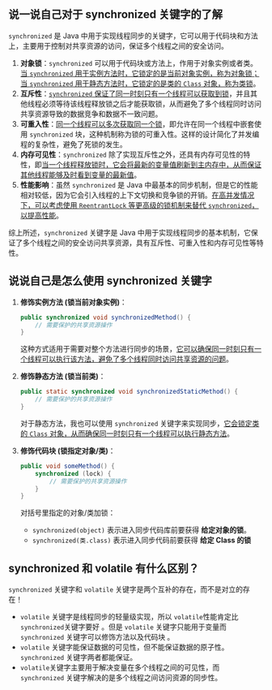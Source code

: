 ## 说一说自己对于 synchronized 关键字的了解

`synchronized` 是 Java 中用于实现线程同步的关键字，它可以用于代码块和方法上，主要用于控制对共享资源的访问，保证多个线程之间的安全访问。

1.  **对象锁**：`synchronized` 可以用于代码块或方法上，作用于对象实例或者类。<u>当 `synchronized` 用于实例方法时，它锁定的是当前对象实例，称为对象锁；当 `synchronized` 用于静态方法时，它锁定的是类的 `Class` 对象，称为类锁</u>。
2.  **互斥性**：<u>`synchronized` 保证了同一时刻只有一个线程可以获取到锁</u>，并且其他线程必须等待该线程释放锁之后才能获取锁，从而避免了多个线程同时访问共享资源导致的数据竞争和数据不一致问题。
3.  **可重入性**：<u>同一个线程可以多次获取同一个锁</u>，即允许在同一个线程中嵌套使用 `synchronized` 块，这种机制称为锁的可重入性。这样的设计简化了并发编程的复杂性，避免了死锁的发生。
4.  **内存可见性**：`synchronized` 除了实现互斥性之外，还具有内存可见性的特性，即<u>当一个线程释放锁时，它会将最新的变量值刷新到主内存中，从而保证其他线程能够及时看到变量的最新值</u>。
5.  **性能影响**：虽然 `synchronized` 是 Java 中最基本的同步机制，但是它的性能相对较低，因为它会引入线程的上下文切换和竞争锁的开销。<u>在高并发情况下，可以考虑使用 `ReentrantLock` 等更高级的锁机制来替代 `synchronized`，以提高性能</u>。

综上所述，`synchronized` 关键字是 Java 中用于实现线程同步的基本机制，它保证了多个线程之间的安全访问共享资源，具有互斥性、可重入性和内存可见性等特性。



## 说说自己是怎么使用 synchronized 关键字

1.   **修饰实例方法 (锁当前对象实例)**：

     ```java
     public synchronized void synchronizedMethod() {
         // 需要保护的共享资源操作
     }
     ```

     这种方式适用于需要对整个方法进行同步的场景，<u>它可以确保同一时刻只有一个线程可以执行该方法，避免了多个线程同时访问共享资源的问题</u>。

2.   **修饰静态方法 (锁当前类)**：

     ```java
     public static synchronized void synchronizedStaticMethod() {
         // 需要保护的共享资源操作
     }
     ```

     对于静态方法，我也可以使用 `synchronized` 关键字来实现同步，<u>它会锁定类的 `Class` 对象，从而确保同一时刻只有一个线程可以执行静态方法</u>。

3.   **修饰代码块 (锁指定对象/类)**：

     ```java
     public void someMethod() {
         synchronized (lock) {
             // 需要保护的共享资源操作
         }
     }
     ```

     对括号里指定的对象/类加锁：

     -   `synchronized(object)` 表示进入同步代码库前要获得 **给定对象的锁**。
     -   `synchronized(类.class)` 表示进入同步代码前要获得 **给定 Class 的锁**



## synchronized 和 volatile 有什么区别？

`synchronized` 关键字和 `volatile` 关键字是两个互补的存在，而不是对立的存在！

-   `volatile` 关键字是线程同步的轻量级实现，所以 `volatile`性能肯定比`synchronized`关键字要好 。但是 `volatile` 关键字只能用于变量而 `synchronized` 关键字可以修饰方法以及代码块 。
-   `volatile` 关键字能保证数据的可见性，但不能保证数据的原子性。`synchronized` 关键字两者都能保证。
-   `volatile`关键字主要用于解决变量在多个线程之间的可见性，而 `synchronized` 关键字解决的是多个线程之间访问资源的同步性。